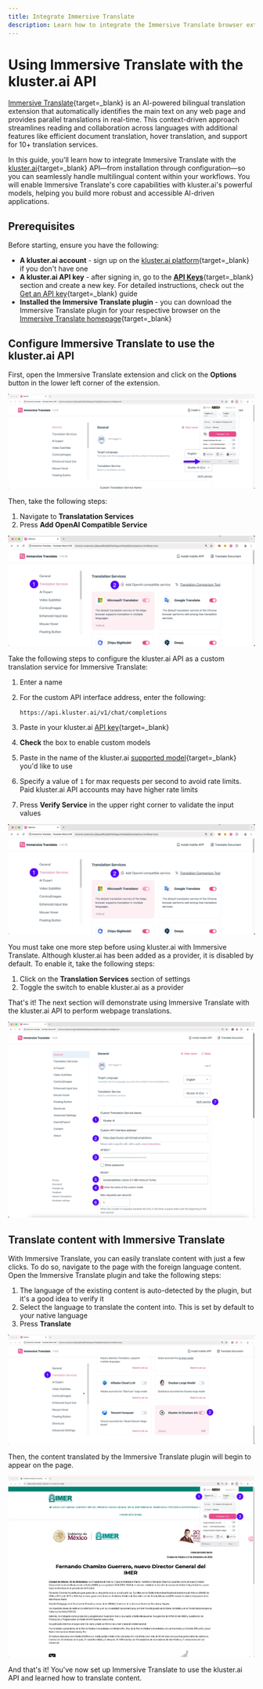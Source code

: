 ```yaml
---
title: Integrate Immersive Translate
description: Learn how to integrate the Immersive Translate browser extension with kluster.ai in your workflows for seamless, real-time multilingual content handling.
---
```


# Using Immersive Translate with the kluster.ai API

[Immersive Translate](https://immersivetranslate.com/){target=_blank} is an  AI-powered bilingual translation extension that automatically identifies the main text on any web page and provides parallel translations in real-time. This context-driven approach streamlines reading and collaboration across languages with additional features like efficient document translation, hover translation, and support for 10+ translation services.

In this guide, you'll learn how to integrate Immersive Translate with the [kluster.ai](https://www.kluster.ai/){target=_blank} API—from installation through configuration—so you can seamlessly handle multilingual content within your workflows. You will enable Immersive Translate's core capabilities with kluster.ai's powerful models, helping you build more robust and accessible AI-driven applications.

## Prerequisites

Before starting, ensure you have the following:

- **A kluster.ai account** - sign up on the [kluster.ai platform](https://platform.kluster.ai/signup){target=\_blank} if you don't have one
- **A kluster.ai API key** - after signing in, go to the [**API Keys**](https://platform.kluster.ai/apikeys){target=\_blank} section and create a new key. For detailed instructions, check out the [Get an API key](/get-started/get-api-key/){target=\_blank} guide
- **Installed the Immersive Translate plugin** - you can download the Immersive Translate plugin for your respective browser on the [Immersive Translate homepage](https://immersivetranslate.com/){target=\_blank}

## Configure Immersive Translate to use the kluster.ai API

First, open the Immersive Translate extension and click on the **Options** button in the lower left corner of the extension.

![](/images/get-started/integrations/immersivetranslate/immersive-1.webp)

Then, take the following steps:

1. Navigate to **Translatation Services**
2. Press **Add OpenAI Compatible Service**

![](/images/get-started/integrations/immersivetranslate/immersive-2.webp)

Take the following steps to configure the kluster.ai API as a custom translation service for Immersive Translate:

1. Enter a name
2. For the custom API interface address, enter the following:

    ```text
    https://api.kluster.ai/v1/chat/completions
    ```

3. Paste in your kluster.ai [API key](https://platform.kluster.ai/apikeys){target=\_blank}
4. **Check** the box to enable custom models 
5. Paste in the name of the kluster.ai [supported model](https://docs.kluster.ai/api-reference/reference/#list-supported-models){target=\_blank} you'd like to use
6. Specify a value of `1` for max requests per second to avoid rate limits. Paid kluster.ai API accounts may have higher rate limits
7. Press **Verify Service** in the upper right corner to validate the input values

![](/images/get-started/integrations/immersivetranslate/immersive-2.webp)

You must take one more step before using kluster.ai with Immersive Translate. Although kluster.ai has been added as a provider, it is disabled by default. To enable it, take the following steps:

1. Click on the **Translation Services** section of settings
2. Toggle the switch to enable kluster.ai as a provider

That's it! The next section will demonstrate using Immersive Translate with the kluster.ai API to perform webpage translations.

![](/images/get-started/integrations/immersivetranslate/immersive-3.webp)

## Translate content with Immersive Translate

With Immersive Translate, you can easily translate content with just a few clicks. To do so, navigate to the page with the foreign language content. Open the Immersive Translate plugin and take the following steps:

1. The language of the existing content is auto-detected by the plugin, but it's a good idea to verify it
2. Select the language to translate the content into. This is set by default to your native language 
3. Press **Translate**

![](/images/get-started/integrations/immersivetranslate/immersive-4.webp)

Then, the content translated by the Immersive Translate plugin will begin to appear on the page. 

![](/images/get-started/integrations/immersivetranslate/immersive-5.webp)

And that's it! You've now set up Immersive Translate to use the kluster.ai API and learned how to translate content.
